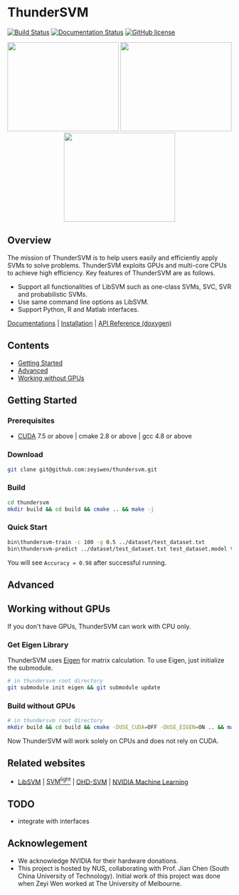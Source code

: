 # ThunderSVM
[![Build Status](https://travis-ci.org/zeyiwen/thundersvm.svg?branch=master)](https://travis-ci.org/zeyiwen/thundersvm)
[![Documentation Status](https://readthedocs.org/projects/thundersvm/badge/?version=latest)](https://thundersvm.readthedocs.org)
[![GitHub license](http://dmlc.github.io/img/apache2.svg)](./LICENSE)

<div align="center">
<img src="https://github.com/zeyiwen/thundersvm/raw/master/logo.png" width="250" height="200" align=left/>
<img src="https://github.com/zeyiwen/thundersvm/raw/master/docs/_static/lang-logo.png" width="250" height="200" align=left/>
<img src="https://github.com/zeyiwen/thundersvm/raw/master/docs/_static/overall.png" width="250" height="200" align=left/>
</div>

## Overview
The mission of ThunderSVM is to help users easily and efficiently apply SVMs to solve problems. ThunderSVM exploits GPUs and multi-core CPUs to achieve high efficiency. Key features of ThunderSVM are as follows.
* Support all functionalities of LibSVM such as one-class SVMs, SVC, SVR and probabilistic SVMs.
* Use same command line options as LibSVM.
* Support Python, R and Matlab interfaces.

[Documentations](http://thundersvm.readthedocs.io) | [Installation](http://thundersvm.readthedocs.io/en/latest/how-to.html) | [API Reference (doxygen)](http://zeyiwen.github.io/thundersvm/)
## Contents
- [Getting Started](https://github.com/zeyiwen/thundersvm/tree/improve-doc#getting-started)
- [Advanced](https://github.com/zeyiwen/thundersvm/tree/improve-doc#advanced)
- [Working without GPUs](https://github.com/zeyiwen/thundersvm/tree/improve-doc#working-without-gpus)
## Getting Started
### Prerequisites
* [CUDA](https://developer.nvidia.com/cuda-downloads) 7.5 or above | cmake 2.8 or above | gcc 4.8 or above
### Download
```bash
git clone git@github.com:zeyiwen/thundersvm.git
```
### Build
```bash
cd thundersvm
mkdir build && cd build && cmake .. && make -j
```
### Quick Start
```bash
bin\thundersvm-train -c 100 -g 0.5 ../dataset/test_dataset.txt
bin\thundersvm-predict ../dataset/test_dataset.txt test_dataset.model test_dataset.predict
```
You will see `Accuracy = 0.98` after successful running.

## Advanced
## Working without GPUs
If you don't have GPUs, ThunderSVM can work with CPU only.
### Get Eigen Library
ThunderSVM uses [Eigen](http://eigen.tuxfamily.org/index.php?title=Main_Page) for matrix calculation. To use Eigen, just 
initialize the submodule. 
```bash
# in thundersvm root directory
git submodule init eigen && git submodule update
```
### Build without GPUs
```bash
# in thundersvm root directory
mkdir build && cd build && cmake -DUSE_CUDA=OFF -DUSE_EIGEN=ON .. && make -j
```
Now ThunderSVM will work solely on CPUs and does not rely on CUDA.

## Related websites
* [LibSVM](https://www.csie.ntu.edu.tw/~cjlin/libsvm/) | [SVM<sup>light</sup>](http://svmlight.joachims.org/) | [OHD-SVM](https://github.com/OrcusCZ/OHD-SVM) | [NVIDIA Machine Learning](http://www.nvidia.com/object/machine-learning.html)

## TODO
- integrate with interfaces

## Acknowlegement 
* We acknowledge NVIDIA for their hardware donations.
* This project is hosted by NUS, collaborating with Prof. Jian Chen (South China University of Technology). Initial work of this project was done when Zeyi Wen worked at The University of Melbourne.
